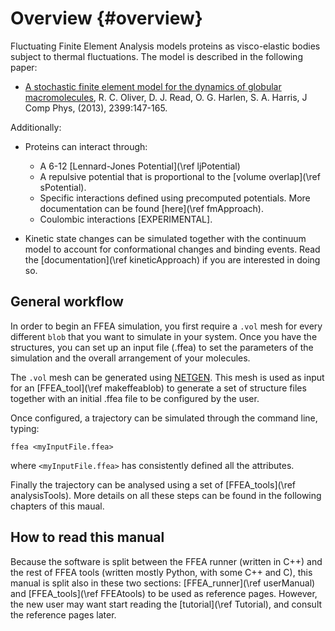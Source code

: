 Overview {#overview}
=========


Fluctuating Finite Element Analysis models proteins as visco-elastic bodies subject to
 thermal fluctuations. The model is described in the following paper:

 * [A stochastic finite element model for the dynamics of globular macromolecules](http://www.sciencedirect.com/science/article/pii/S0021999112007589),
    R. C. Oliver, D. J. Read, O. G. Harlen, S. A. Harris, J Comp Phys, (2013), 2399:147-165. 

Additionally:

 * Proteins can interact through:

     - A 6-12 [Lennard-Jones Potential](\ref ljPotential)
     - A repulsive potential that is proportional 
        to the [volume overlap](\ref sPotential).
     - Specific interactions defined using precomputed potentials.
        More documentation can be found [here](\ref fmApproach).
     - Coulombic interactions [EXPERIMENTAL]. 

 * Kinetic state changes can be simulated together with the continuum model to
    account for conformational changes and binding events. Read the
    [documentation](\ref kineticApproach) if you are interested in doing so.



General workflow 
----------------


In order to begin an FFEA simulation, you first require a `.vol` mesh for every different
 `blob` that you want to simulate in your system. Once you have the structures, you can set up an input
 file (.ffea) to set the parameters of the simulation and the overall arrangement of your molecules.

The `.vol` mesh can be generated using
     [NETGEN](http://sourceforge.net/projects/netgen-mesher/).
 This mesh is used as input for an [FFEA_tool](\ref makeffeablob)
 to generate a set of structure files together with an initial .ffea
 file to be configured by the user.

Once configured, a trajectory can be simulated through the command line, typing:

    ffea <myInputFile.ffea>

where ` <myInputFile.ffea> ` has consistently defined all the attributes.

Finally the trajectory can be analysed using a set of [FFEA_tools](\ref analysisTools). More details on all these steps can be found in the following chapters
 of this maual.


How to read this manual
-----------------------

Because the software is split between the FFEA runner (written in C++) 
  and the rest of FFEA tools (written mostly Python, with some C++ and C), 
  this manual is split also in these two sections: 
   [FFEA_runner](\ref userManual) and [FFEA_tools](\ref FFEAtools)
  to be used as reference pages.
However, the new user may want start reading the [tutorial](\ref Tutorial),
  and consult the reference pages later. 


